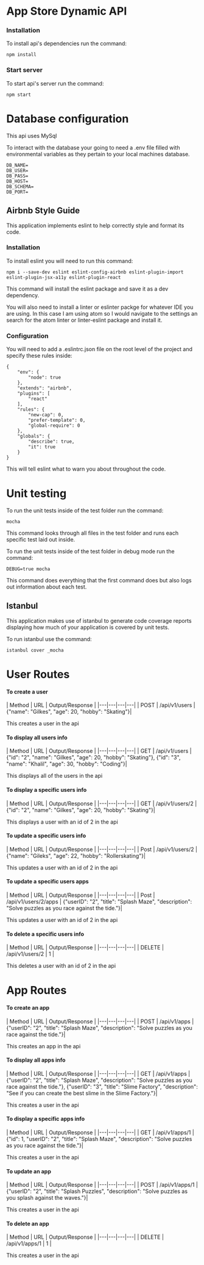 # App Store Dynamic API

### Installation
To install api's dependencies run the command:
```
npm install
```

### Start server
To start api's server run the command:
```
npm start
```

# Database configuration
This api uses MySql

To interact with the database your going to need a .env file filled with environmental variables as they pertain to your local machines database.
```
DB_NAME=
DB_USER=
DB_PASS=
DB_HOST=
DB_SCHEMA=
DB_PORT=

```

## Airbnb Style Guide
This application implements eslint to help correctly style and format its code.

### Installation
To install eslint you will need to run this command:
```
npm i --save-dev eslint eslint-config-airbnb eslint-plugin-import eslint-plugin-jsx-a11y eslint-plugin-react
```
This command will install the eslint package and save it as a dev dependency.

You will also need to install a linter or eslinter packge for whatever IDE you are using. In this case I am using atom so I would navigate to the settings an search for the atom linter or linter-eslint package and install it.

### Configuration
You will need to add a .eslintrc.json file on the root level of the project and specify these rules inside:
```
{
	"env": {
		"node": true
	},
	"extends": "airbnb",
	"plugins": [
        "react"
    ],
	"rules": {
		"new-cap": 0,
		"prefer-template": 0,
		"global-require": 0
	},
	"globals": {
		"describe": true,
		"it": true
	}
}
```
This will tell eslint what to warn you about throughout the code.

# Unit testing
To run the unit tests inside of the test folder run the command:
```
mocha
```
This command looks through all files in the test folder and runs each specific test laid out inside.

To run the unit tests inside of the test folder in debug mode run the command:
```
DEBUG=true mocha
```
This command does everything that the first command does but also logs out information about each test.

## Istanbul
This application makes use of istanbul to generate code coverage reports displaying how much of your application is covered by unit tests.

To run istanbul use the command:
```
istanbul cover _mocha
```

# User Routes

#### To create a user
| Method | URL | Output/Response |
|---|---|---|---|
| POST | /api/v1/users | {"name": "Gilkes", "age": 20, "hobby": "Skating"}|

This creates a user in the api

#### To display all users info
| Method | URL | Output/Response |
|---|---|---|---|
| GET | /api/v1/users | {"id": "2", "name": "Gilkes", "age": 20, "hobby": "Skating"}, {"id": "3", "name": "Khalil", "age": 30, "hobby": "Coding"}|


This displays all of the users in the api

#### To display a specific users info
| Method | URL | Output/Response |
|---|---|---|---|
| GET | /api/v1/users/2 | {"id": "2", "name": "Gilkes", "age": 20, "hobby": "Skating"}|

This displays a user with an id of 2 in the api

#### To update a specific users info
| Method | URL | Output/Response |
|---|---|---|---|
| Post | /api/v1/users/2 | {"name": "Gileks", "age": 22, "hobby": "Rollerskating"}|

This updates a user with an id of 2 in the api

#### To update a specific users apps
| Method | URL | Output/Response |
|---|---|---|---|
| Post | /api/v1/users/2/apps | {"userID": "2", "title": "Splash Maze", "description": "Solve puzzles as you race against the tide."}|

This updates a user with an id of 2 in the api

#### To delete a specific users info
| Method | URL | Output/Response |
|---|---|---|---|
| DELETE | /api/v1/users/2 | 1 |

This deletes a user with an id of 2 in the api

# App Routes

#### To create an app
| Method | URL | Output/Response |
|---|---|---|---|
| POST | /api/v1/apps | {"userID": "2", "title": "Splash Maze", "description": "Solve puzzles as you race against the tide."}|

This creates an app in the api

#### To display all apps info
| Method | URL | Output/Response |
|---|---|---|---|
| GET | /api/v1/apps | {"userID": "2", "title": "Splash Maze", "description": "Solve puzzles as you race against the tide."}, {"userID": "3", "title": "Slime Factory", "description": "See if you can create the best slime in the Slime Factory."}|

This creates a user in the api

#### To display a specific apps info
| Method | URL | Output/Response |
|---|---|---|---|
| GET | /api/v1/apps/1 | {"id": 1, "userID": "2", "title": "Splash Maze", "description": "Solve puzzles as you race against the tide."}|

This creates a user in the api

#### To update an app
| Method | URL | Output/Response |
|---|---|---|---|
| POST | /api/v1/apps/1 | {"userID": "2", "title": "Splash Puzzles", "description": "Solve puzzles as you splash against the waves."}|

This creates a user in the api

#### To delete an app
| Method | URL | Output/Response |
|---|---|---|---|
| DELETE | /api/v1/apps/1 | 1 |

This creates a user in the api
